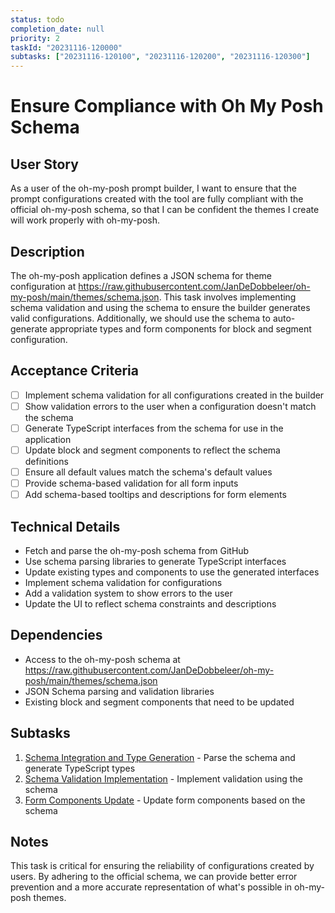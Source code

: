 ```yaml
---
status: todo
completion_date: null
priority: 2
taskId: "20231116-120000"
subtasks: ["20231116-120100", "20231116-120200", "20231116-120300"]
---
```


# Ensure Compliance with Oh My Posh Schema

## User Story

As a user of the oh-my-posh prompt builder, I want to ensure that the prompt configurations created with the tool are fully compliant with the official oh-my-posh schema, so that I can be confident the themes I create will work properly with oh-my-posh.

## Description

The oh-my-posh application defines a JSON schema for theme configuration at https://raw.githubusercontent.com/JanDeDobbeleer/oh-my-posh/main/themes/schema.json. This task involves implementing schema validation and using the schema to ensure the builder generates valid configurations. Additionally, we should use the schema to auto-generate appropriate types and form components for block and segment configuration.

## Acceptance Criteria

- [ ] Implement schema validation for all configurations created in the builder
- [ ] Show validation errors to the user when a configuration doesn't match the schema
- [ ] Generate TypeScript interfaces from the schema for use in the application
- [ ] Update block and segment components to reflect the schema definitions
- [ ] Ensure all default values match the schema's default values
- [ ] Provide schema-based validation for all form inputs
- [ ] Add schema-based tooltips and descriptions for form elements

## Technical Details

- Fetch and parse the oh-my-posh schema from GitHub
- Use schema parsing libraries to generate TypeScript interfaces
- Update existing types and components to use the generated interfaces
- Implement schema validation for configurations
- Add a validation system to show errors to the user
- Update the UI to reflect schema constraints and descriptions

## Dependencies

- Access to the oh-my-posh schema at https://raw.githubusercontent.com/JanDeDobbeleer/oh-my-posh/main/themes/schema.json
- JSON Schema parsing and validation libraries
- Existing block and segment components that need to be updated

## Subtasks

1. [Schema Integration and Type Generation](/d:/Repos/oh-my-posh-profile-builder/.tasks/2_schema_compliance_0_schema_integration.md) - Parse the schema and generate TypeScript types
2. [Schema Validation Implementation](/d:/Repos/oh-my-posh-profile-builder/.tasks/2_schema_compliance_1_validation.md) - Implement validation using the schema
3. [Form Components Update](/d:/Repos/oh-my-posh-profile-builder/.tasks/2_schema_compliance_2_form_components.md) - Update form components based on the schema

## Notes

This task is critical for ensuring the reliability of configurations created by users. By adhering to the official schema, we can provide better error prevention and a more accurate representation of what's possible in oh-my-posh themes.
